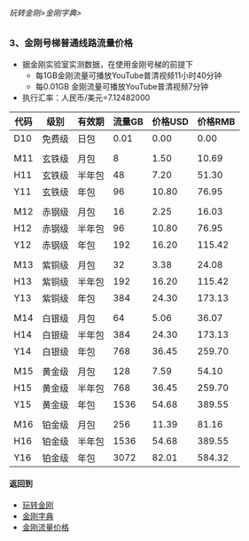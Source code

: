 ###### 玩转金刚>金刚字典>
### 3、金刚号梯普通线路流量价格

- 据金刚实验室实测数据，在使用金刚号梯的前提下
  - 每1GB金刚流量可播放YouTube普清视频11小时40分钟
  - 每0.01GB 金刚流量可播放YouTube普清视频7分钟
- 执行汇率：人民币/美元=7.12482000

|代码|级别|有效期|流量GB|价格USD|价格RMB|
|---|----| ------| ------| ------|------| 
|D10|免费级 |日包    |0.01|0.00|0.00| 
|||||||
|M11|玄铁级 |月包    |8|1.50|10.69|
|H11|玄铁级 |半年包  |48|7.20|51.30| 
|Y11|玄铁级 |年包    |96|10.80|76.95| 
|||||||
|M12|赤钢级 |月包    |16|2.25|16.03|
|H12|赤钢级 |半年包  |96|10.80|76.95|
|Y12|赤钢级 |年包    |192|16.20|115.42|
|||||||
|M13|紫铜级 |月包    |32|3.38|24.08|
|H13|紫铜级 |半年包  |192|16.20|115.42|
|Y13|紫铜级 |年包    |384|24.30|173.13|
|||||||
|M14|白银级 |月包    |64|5.06|36.07|
|H14|白银级 |半年包  |384|24.30|173.13|
|Y14|白银级 |年包   |768|36.45|259.70|
|||||||
|M15|黄金级 |月包   |128|7.59|54.10|
|H15|黄金级 |半年包 |768|36.45|259.70|
|Y15|黄金级 |年包   |1536|54.68|389.55|
|||||||
|M16|铂金级 |月包   |256|11.39|81.16|
|H16|铂金级 |半年包 |1536|54.68|389.55|
|Y16|铂金级 |年包   |3072|82.01|584.32|






#### 返回到
- [玩转金刚](https://github.com/a2zitpro/web/blob/master/LadderFree/A.md)
- [金刚字典](https://github.com/a2zitpro/web/blob/master/LadderFree/kkDictionary/KKDictionary.md)
- [金刚流量价格](https://github.com/a2zitpro/web/blob/master/LadderFree/kkDictionary/Price/KKDTPrice.md)




